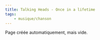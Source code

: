 ```yaml
---
title: Talking Heads - Once in a lifetime
tags:
    - musique/chanson
---
```


Page créée automatiquement, mais vide.
